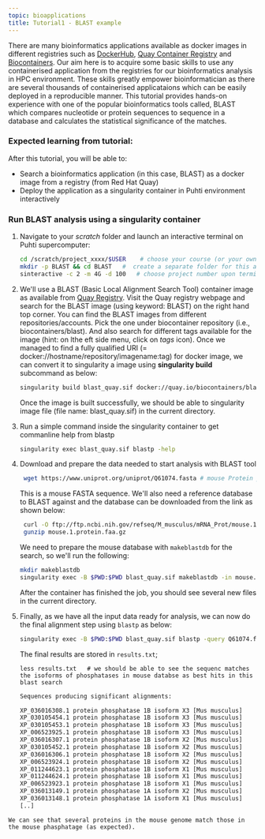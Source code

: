 ```yaml
---
topic: bioapplications
title: Tutorial1 - BLAST example
---
```


There are many bioinformatics applications available as docker images in  different registries such as [DockerHub](https://hub.docker.com), [Quay Container Registry](https://quay.io) and [Biocontainers](https://biocontainers.pro). Our aim here is to acquire some basic skills to use any containerised application from the registries for our bioinformatics analysis in HPC environment.  These skills greatly empower bioinformatician as there are several thousands of containerised applicataions which can be easily deployed in a reproducible manner. This tutorial provides hands-on experience with one of the popular bioinformatics tools called, BLAST which compares nucleotide or protein sequences to sequence in a database and calculates the statistical significance of the matches.

### Expected learning from tutorial:
After this tutorial, you will be able to: 
- Search a bioinformatics application (in this case, BLAST) as a docker image from a registry (from Red Hat Quay)
- Deploy the application as a singularity container in Puhti environment interactively


### Run BLAST analysis using a singularity container

1. Navigate to your *scratch* folder and launch an interactive terminal on Puhti supercomputer:

   ```bash 
   cd /scratch/project_xxxx/$USER    # choose your course (or your own) project 
   mkdir -p BLAST && cd BLAST   #  create a separate folder for this analysis
   sinteractive -c 2 -m 4G -d 100   # choose project number upon terminal prompt
   ``` 
2. We'll use a BLAST (Basic Local Alignment Search Tool) container image as available from [Quay Registry](https://quay.io). Visit the Quay registry webpage and
   search for the BLAST image (using keyword: BLAST) on the right hand top corner. You can find the BLAST images from different repositories/accounts. Pick the one
   under biocontainer repository (i.e., biocontainers/blast). And also search for different tags available for the image (hint: on lthe eft side menu, click on
   *tags* icon). Once we managed to find a fully qualified URI (= docker://hostname/repository/imagename:tag) for docker image, we can convert it to singularity a 
   image using **singularity build** subcommand as below:
    
   ```bash
   singularity build blast_quay.sif docker://quay.io/biocontainers/blast:2.12.0--pl5262h3289130_0
   ```
   Once the image is built successfully, we should be able to singularity image file (file name: blast_quay.sif) in the current directory.

3. Run a simple command inside the singularity container to get commanline help from blastp  
   ```bash
   singularity exec blast_quay.sif blastp -help
   ```

4. Download and prepare the data needed to start analysis with BLAST tool

   ```bash
    wget https://www.uniprot.org/uniprot/Q61074.fasta # mouse Protein phosphatase 1G
    ```
   This is a mouse FASTA sequence.  We'll also need a reference database to BLAST against and the database can be downloaded from the link as shown  below:

   ```bash
    curl -O ftp://ftp.ncbi.nih.gov/refseq/M_musculus/mRNA_Prot/mouse.1.protein.faa.gz
    gunzip mouse.1.protein.faa.gz
    ```
    We need to prepare the mouse database with `makeblastdb` for the search, so we'll run the following:

    ```bash
    mkdir makeblastdb
    singularity exec -B $PWD:$PWD blast_quay.sif makeblastdb -in mouse.1.protein.faa -dbtype prot
    ```  
    After the container has finished the job, you should see several new files in the current directory.
    
5. Finally, as we have all the input data ready for analysis, we can now do the final alignment step using `blastp` as below:

   ```bash
   singularity exec -B $PWD:$PWD blast_quay.sif blastp -query Q61074.fasta -db mouse.1.protein.faa -out results.txt
   ```
   The final results are stored in `results.txt`;

   ```blast
   less results.txt   # we should be able to see the sequenc matches the isoforms of phosphatases in mouse databse as best hits in this blast search
   ```

   ```bash
   Sequences producing significant alignments:                          (Bits)  Value

   XP_036016308.1 protein phosphatase 1B isoform X3 [Mus musculus]       129     3e-32
   XP_030105454.1 protein phosphatase 1B isoform X3 [Mus musculus]       129     3e-32
   XP_030105453.1 protein phosphatase 1B isoform X3 [Mus musculus]       129     3e-32
   XP_006523925.1 protein phosphatase 1B isoform X3 [Mus musculus]       129     3e-32
   XP_036016307.1 protein phosphatase 1B isoform X2 [Mus musculus]       129     4e-32
   XP_030105452.1 protein phosphatase 1B isoform X2 [Mus musculus]       129     4e-32
   XP_036016306.1 protein phosphatase 1B isoform X2 [Mus musculus]       129     4e-32
   XP_006523924.1 protein phosphatase 1B isoform X2 [Mus musculus]       129     4e-32
   XP_011244623.1 protein phosphatase 1B isoform X1 [Mus musculus]       130     4e-32
   XP_011244624.1 protein phosphatase 1B isoform X1 [Mus musculus]       130     4e-32
   XP_006523923.1 protein phosphatase 1B isoform X1 [Mus musculus]       130     4e-32
   XP_036013149.1 protein phosphatase 1A isoform X2 [Mus musculus]       128     6e-32
   XP_036013148.1 protein phosphatase 1A isoform X1 [Mus musculus]       127     3e-31
   [..]
  ```
  We can see that several proteins in the mouse genome match those in the mouse phasphatage (as expected).


